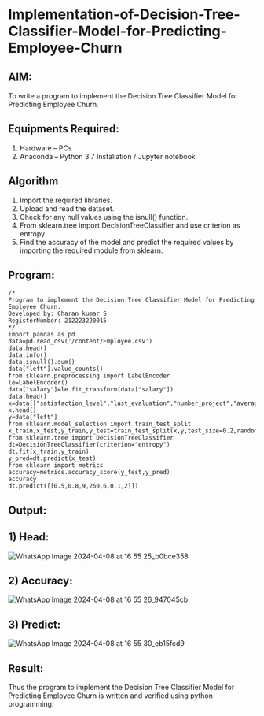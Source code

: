 # Implementation-of-Decision-Tree-Classifier-Model-for-Predicting-Employee-Churn

## AIM:
To write a program to implement the Decision Tree Classifier Model for Predicting Employee Churn.

## Equipments Required:
1. Hardware – PCs
2. Anaconda – Python 3.7 Installation / Jupyter notebook

## Algorithm
1. Import the required libraries.
2. Upload and read the dataset.
3. Check for any null values using the isnull() function.
4. From sklearn.tree import DecisionTreeClassifier and use criterion as entropy.
5. Find the accuracy of the model and predict the required values by importing the required module from sklearn. 

## Program:
```
/*
Program to implement the Decision Tree Classifier Model for Predicting Employee Churn.
Developed by: Charan kumar S
RegisterNumber: 212223220015
*/
import pandas as pd
data=pd.read_csv('/content/Employee.csv')
data.head()
data.info()
data.isnull().sum()
data["left"].value_counts()
from sklearn.preprocessing import LabelEncoder
le=LabelEncoder()
data["salary"]=le.fit_transform(data["salary"])
data.head()
x=data[["satisfaction_level","last_evaluation","number_project","average_montly_hours","time_spend_company","Work_accident","promotion_last_5years","salary"]]
x.head()
y=data["left"]
from sklearn.model_selection import train_test_split
x_train,x_test,y_train,y_test=train_test_split(x,y,test_size=0.2,random_state=100)
from sklearn.tree import DecisionTreeClassifier
dt=DecisionTreeClassifier(criterion="entropy")
dt.fit(x_train,y_train)
y_pred=dt.predict(x_test)
from sklearn import metrics
accuracy=metrics.accuracy_score(y_test,y_pred)
accuracy
dt.predict([[0.5,0.8,9,260,6,0,1,2]])
```
## Output:

## 1) Head:
![WhatsApp Image 2024-04-08 at 16 55 25_b0bce358](https://github.com/cherryscharan/Implementation-of-Decision-Tree-Classifier-Model-for-Predicting-Employee-Churn/assets/146930617/b8674474-cd82-489c-aca2-02b05bbde40e)

## 2) Accuracy:
![WhatsApp Image 2024-04-08 at 16 55 26_947045cb](https://github.com/cherryscharan/Implementation-of-Decision-Tree-Classifier-Model-for-Predicting-Employee-Churn/assets/146930617/b85948ed-2f6e-43e2-b488-a1e0b72b72ef)

## 3) Predict:
![WhatsApp Image 2024-04-08 at 16 55 30_eb15fcd9](https://github.com/cherryscharan/Implementation-of-Decision-Tree-Classifier-Model-for-Predicting-Employee-Churn/assets/146930617/bf90a887-0b97-4d67-867d-5ef5d79e27ea)


## Result:
Thus the program to implement the  Decision Tree Classifier Model for Predicting Employee Churn is written and verified using python programming.
